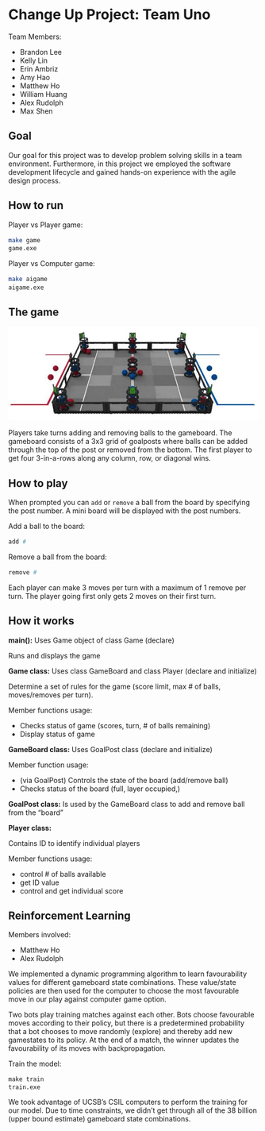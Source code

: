 # Change Up Project: Team Uno

Team Members: <br/>
- Brandon Lee 
- Kelly Lin
- Erin Ambriz
- Amy Hao
- Matthew Ho
- William Huang
- Alex Rudolph
- Max Shen

## Goal

Our goal for this project was to develop problem solving skills in a team environment. Furthermore, in this project we employed the software development lifecycle and gained hands-on experience with the agile design process.

## How to run

Player vs Player game:
```bash 
make game
game.exe
```

Player vs Computer game:
```bash 
make aigame
aigame.exe
```

## The game

![gameboard](gameboard.jpg)

Players take turns adding and removing balls to the gameboard. The gameboard consists of a 3x3 grid of goalposts where balls can be added through the top of the post or removed from the bottom. The first player to get four 3-in-a-rows along any column, row, or diagonal wins. 

## How to play

When prompted you can `add` or `remove` a ball from the board by specifying the post number. A mini board will be displayed with the post numbers.

Add a ball to the board:

```bash
add #
```

Remove a ball from the board:

```bash
remove #
```

Each player can make 3 moves per turn with a maximum of 1 remove per turn. The player going first only gets 2 moves on their first turn.

## How it works

**main():**
 Uses Game object of class Game (declare)

Runs and displays the game


**Game class:**
 Uses class GameBoard and class Player (declare and initialize)

Determine a set of rules for the game (score limit, max # of balls, moves/removes per turn).

Member functions usage:
-	Checks status of game (scores, turn, # of balls remaining)
-	Display status of game


**GameBoard class:**
 Uses GoalPost class (declare and initialize)

Member function usage:
-	(via GoalPost) Controls the state of the board (add/remove ball)
-	Checks status of the board (full, layer occupied,)


**GoalPost class:**
 Is used by the GameBoard class to add and remove ball from the “board”


**Player class:**

Contains ID to identify individual players

Member functions usage:
-	control # of balls available
-	get ID value
-	control and get individual score


## Reinforcement Learning

Members involved:
* Matthew Ho
* Alex Rudolph

We implemented a dynamic programming algorithm to learn favourability values for different gameboard state combinations. These value/state policies are then used for the computer to choose the most favourable move in our play against computer game option.

Two bots play training matches against each other. Bots choose favourable moves according to their policy, but there is a predetermined probability that a bot chooses to move randomly (explore) and thereby add new gamestates to its policy. At the end of a match, the winner updates the favourability of its moves with backpropagation. 

Train the model:
```{bash}
make train
train.exe
```
We took advantage of UCSB’s CSIL computers to perform the training for our model. Due to time constraints, we didn’t get through all of the 38 billion (upper bound estimate) gameboard state combinations. 
